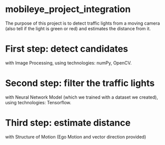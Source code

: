 # mobileye_project_integration
The purpose of this project is to detect traffic lights from a moving camera (also tell if the light is green or red) and estimates the distance from it.  
# First step: detect candidates  
with Image Processing, using technologies: numPy, OpenCV.  
# Second step: filter the traffic lights  
with Neural Network Model (which we trained with a dataset we created), using technologies: Tensorflow.  
# Third step: estimate distance  
with Structure of Motion (Ego Motion and vector direction provided)  
